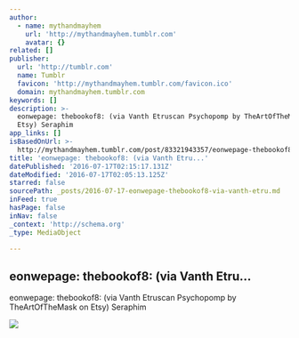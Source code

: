 ```yaml
---
author:
  - name: mythandmayhem
    url: 'http://mythandmayhem.tumblr.com'
    avatar: {}
related: []
publisher:
  url: 'http://tumblr.com'
  name: Tumblr
  favicon: 'http://mythandmayhem.tumblr.com/favicon.ico'
  domain: mythandmayhem.tumblr.com
keywords: []
description: >-
  eonwepage: thebookof8: (via Vanth Etruscan Psychopomp by TheArtOfTheMask on
  Etsy) Seraphim
app_links: []
isBasedOnUrl: >-
  http://mythandmayhem.tumblr.com/post/83321943357/eonwepage-thebookof8-via-vanth-etruscan
title: 'eonwepage: thebookof8: (via Vanth Etru...'
datePublished: '2016-07-17T02:15:17.131Z'
dateModified: '2016-07-17T02:05:13.125Z'
starred: false
sourcePath: _posts/2016-07-17-eonwepage-thebookof8-via-vanth-etru.md
inFeed: true
hasPage: false
inNav: false
_context: 'http://schema.org'
_type: MediaObject

---
```

<article style=""><h1>eonwepage: thebookof8: (via Vanth Etru...</h1><p>eonwepage: thebookof8: (via Vanth Etruscan Psychopomp by TheArtOfTheMask on Etsy) Seraphim</p><img src="http://67.media.tumblr.com/391567026e02ef06f02e8541defee844/tumblr_n0tsbceX9x1qbo4nbo1_1280.jpg" /></article>